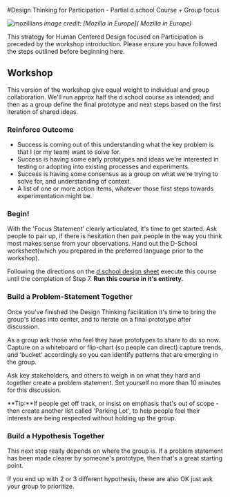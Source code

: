 #Design Thinking for Participation - Partial d.school Course + Group focus

![mozillians](https://farm4.staticflickr.com/3934/15613461166_bf93f80677_c.jpg)
*image credit: [Mozilla in Europe](
Mozilla in Europe)*

This strategy for Human Centered Design focused on Participation is preceded by the workshop introduction. Please ensure you have followed the steps outlined before beginning here.

## Workshop

This version of the workshop give equal weight to individual and group collaboration.  We'll run approx half the d.school course as intended, and then as a group define the final prototype and next steps based on the first iteration of shared ideas.

### Reinforce Outcome

* Success is coming out of this understanding what the key problem is that I (or my team) want to solve for.
* Success is having some early prototypes and ideas we're interested in testing or adopting into existing processes and experiments.
* Success is having some consensus as a group on what we're trying to solve for, and understanding of context.
* A list of one or more action items, whatever those first steps towards experimentation might be.  

### Begin!

With the 'Focus Statement' clearly articulated, it's time to get started.  Ask people to pair up, if there is hesitation then pair people in the way you think most makes sense from your observations. Hand out the D-School worksheet(which you prepared in the preferred language prior to the workshop).

Following the directions on the [d.school design sheet](http://dschool.stanford.edu/wp-content/uploads/2012/02/Participant-Worksheet.pdf) execute this course until the completion of Step 7. **Run this course in it's entirety.**

### Build a Problem-Statement Together

Once you've finished the Design Thinking facilitation it's time to bring the group's ideas into center, and to iterate on a final prototype after discussion.

As a group ask those who feel they have prototypes to share to do so now.  Capture on a whiteboard or flip-chart (so people can direct) capture trends, and 'bucket' accordingly so you can identify patterns that are emerging in the group.

Ask key stakeholders, and others to weigh in on what they hard and together create a problem statement.  Set yourself no more than 10  minutes for this discussion.  

**Tip:**If people get off track, or insist on emphasis that's out of scope - then create another list called 'Parking Lot', to help people feel their interests are being respected without holding up the group.

### Build a Hypothesis Together

This next step really depends on where the group is. If a problem statement has been made clearer by someone's prototype, then that's a great starting point.  

If you end up with 2 or 3 different hypothesis, these are also OK just ask your group to prioritize.








